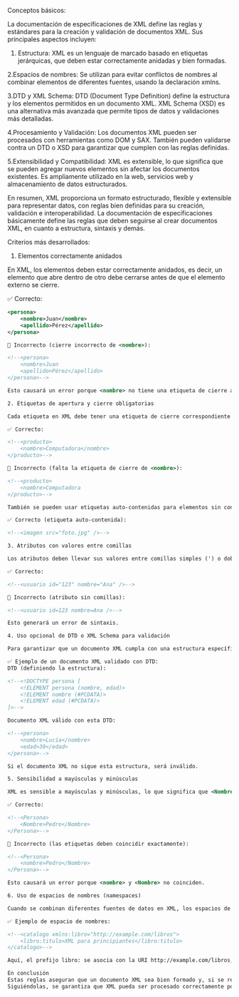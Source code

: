 Conceptos básicos:

La documentación de especificaciones de XML define las reglas y estándares para la creación y validación de documentos XML. Sus principales aspectos incluyen:

1. Estructura:
    XML es un lenguaje de marcado basado en etiquetas jerárquicas, que deben estar correctamente anidadas y bien formadas.

2.Espacios de nombres:
    Se utilizan para evitar conflictos de nombres al combinar elementos de diferentes fuentes, usando la declaración xmlns.

3.DTD y XML Schema:
    DTD (Document Type Definition) define la estructura y los elementos permitidos en un documento XML.
    XML Schema (XSD) es una alternativa más avanzada que permite tipos de datos y validaciones más detalladas.

4.Procesamiento y Validación:
    Los documentos XML pueden ser procesados con herramientas como DOM y SAX. También pueden validarse contra un DTD o XSD para garantizar que cumplen con las reglas definidas.

5.Extensibilidad y Compatibilidad:
    XML es extensible, lo que significa que se pueden agregar nuevos elementos sin afectar los documentos existentes. 
    Es ampliamente utilizado en la web, servicios web y almacenamiento de datos estructurados.

En resumen, XML proporciona un formato estructurado, flexible y extensible para representar datos, con reglas bien definidas para su creación, validación e interoperabilidad.
La documentación de especificaciones básicamente define las reglas que deben seguirse al crear documentos XML, en cuanto a estructura, sintaxis y demás.

Criterios más desarrollados:

1. Elementos correctamente anidados

En XML, los elementos deben estar correctamente anidados, es decir, un elemento que abre dentro de otro debe cerrarse antes de que el elemento externo se cierre.

✅ Correcto:

```xml
<persona>
    <nombre>Juan</nombre>
    <apellido>Pérez</apellido>
</persona>

🚫 Incorrecto (cierre incorrecto de <nombre>):

<!--<persona>
    <nombre>Juan
    <apellido>Pérez</apellido>
</persona>-->

Esto causará un error porque <nombre> no tiene una etiqueta de cierre adecuada. Son reglas similares a las de etiquetas de html.

2. Etiquetas de apertura y cierre obligatorias

Cada etiqueta en XML debe tener una etiqueta de cierre correspondiente o ser una etiqueta auto-contenida.

✅ Correcto:

<!--<producto>
    <nombre>Computadora</nombre>
</producto>-->

🚫 Incorrecto (falta la etiqueta de cierre de <nombre>):

<!--<producto>
    <nombre>Computadora
</producto>-->

También se pueden usar etiquetas auto-contenidas para elementos sin contenido, usando / antes de cerrar la etiqueta:

✅ Correcto (etiqueta auto-contenida):

<!--<imagen src="foto.jpg" />-->

3. Atributos con valores entre comillas

Los atributos deben llevar sus valores entre comillas simples (') o dobles (").

✅ Correcto:

<!--<usuario id="123" nombre="Ana" />-->

🚫 Incorrecto (atributo sin comillas):

<!--<usuario id=123 nombre=Ana />-->

Esto generará un error de sintaxis.

4. Uso opcional de DTD o XML Schema para validación

Para garantizar que un documento XML cumpla con una estructura específica, se puede usar una DTD (Document Type Definition) o un XML Schema (XSD).

✅ Ejemplo de un documento XML validado con DTD:
DTD (definiendo la estructura):

<!--<!DOCTYPE persona [
    <!ELEMENT persona (nombre, edad)>
    <!ELEMENT nombre (#PCDATA)>
    <!ELEMENT edad (#PCDATA)>
]>-->

Documento XML válido con esta DTD:

<!--<persona>
    <nombre>Lucía</nombre>
    <edad>30</edad>
</persona>-->

Si el documento XML no sigue esta estructura, será inválido.

5. Sensibilidad a mayúsculas y minúsculas

XML es sensible a mayúsculas y minúsculas, lo que significa que <Nombre> y <nombre> son elementos diferentes.

✅ Correcto:

<!--<Persona>
    <Nombre>Pedro</Nombre>
</Persona>-->

🚫 Incorrecto (las etiquetas deben coincidir exactamente):

<!--<Persona>
    <nombre>Pedro</Nombre>
</Persona>-->

Esto causará un error porque <nombre> y <Nombre> no coinciden.

6. Uso de espacios de nombres (namespaces)

Cuando se combinan diferentes fuentes de datos en XML, los espacios de nombres ayudan a evitar conflictos.

✅ Ejemplo de espacio de nombres:

<!--<catalogo xmlns:libro="http://example.com/libros">
    <libro:titulo>XML para principiantes</libro:titulo>
</catalogo>-->

Aquí, el prefijo libro: se asocia con la URI http://example.com/libros, asegurando que el elemento titulo pertenece a ese contexto.

En conclusión
Estas reglas aseguran que un documento XML sea bien formado y, si se requiere validación, también válido. 
Siguiéndolas, se garantiza que XML pueda ser procesado correctamente por diferentes sistemas y aplicaciones.
